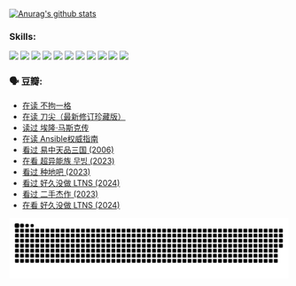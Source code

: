 
[![Anurag's github stats](https://github-readme-stats.vercel.app/api?username=w940853815)](https://github.com/anuraghazra/github-readme-stats)

### Skills:

<code><img height="32" src="https://cdn.jsdelivr.net/npm/simple-icons@v5/icons/python.svg"></code>
<code><img height="32" src="https://cdn.jsdelivr.net/npm/simple-icons@v5/icons/javascript.svg"></code>
<code><img height="32" src="https://cdn.jsdelivr.net/npm/simple-icons@v5/icons/django.svg"></code>
<code><img height="32" src="https://cdn.jsdelivr.net/npm/simple-icons@v5/icons/flask.svg"></code>
<code><img height="32" src="https://cdn.jsdelivr.net/npm/simple-icons@v5/icons/vuetify.svg"></code>
<code><img height="32" src="https://cdn.jsdelivr.net/npm/simple-icons@v5/icons/git.svg"></code>
<code><img height="32" src="https://cdn.jsdelivr.net/npm/simple-icons@v5/icons/docker.svg"></code>
<code><img height="32" src="https://cdn.jsdelivr.net/npm/simple-icons@v5/icons/postgresql.svg"></code>
<code><img height="32" src="https://cdn.jsdelivr.net/npm/simple-icons@v5/icons/elasticsearch.svg"></code>
<code><img height="32" src="https://cdn.jsdelivr.net/npm/simple-icons@v5/icons/macos.svg"></code>
<code><img height="32" src="https://cdn.jsdelivr.net/npm/simple-icons@v5/icons/linux.svg"></code>

### 🗣 豆瓣:

<!-- DOUBAN-ACTIVITIES:START -->
- [在读 不拘一格](https://www.douban.com/people/136069238/status/4541712161/?_i=10144991)
- [在读 刀尖（最新修订珍藏版）](https://www.douban.com/people/136069238/status/4541711339/?_i=10144991)
- [读过 埃隆·马斯克传](https://www.douban.com/people/136069238/status/4541710351/?_i=10144991)
- [在读 Ansible权威指南](https://www.douban.com/people/136069238/status/4539151450/?_i=10144991)
- [看过 易中天品三国‎ (2006)](https://www.douban.com/people/136069238/status/4529910812/?_i=10144991)
- [在看 超异能族 무빙‎ (2023)](https://www.douban.com/people/136069238/status/4527291077/?_i=10144991)
- [看过 种地吧‎ (2023)](https://www.douban.com/people/136069238/status/4527289637/?_i=10144991)
- [看过 好久没做 LTNS‎ (2024)](https://www.douban.com/people/136069238/status/4527289515/?_i=10144991)
- [看过 二手杰作‎ (2023)](https://www.douban.com/people/136069238/status/4522502716/?_i=10144991)
- [在看 好久没做 LTNS‎ (2024)](https://www.douban.com/people/136069238/status/4521969883/?_i=10144991)
<!-- DOUBAN-ACTIVITIES:END -->


![Snake animation](https://raw.githubusercontent.com/w940853815/w940853815/output/github-contribution-grid-snake.svg)

<!--
**w940853815/w940853815** is a ✨ _special_ ✨ repository because its `README.md` (this file) appears on your GitHub profile.

Here are some ideas to get you started:

- 🔭 I’m currently working on ...
- 🌱 I’m currently learning ...
- 👯 I’m looking to collaborate on ...
- 🤔 I’m looking for help with ...
- 💬 Ask me about ...
- 📫 How to reach me: ...
- 😄 Pronouns: ...
- ⚡ Fun fact: ...
-->
